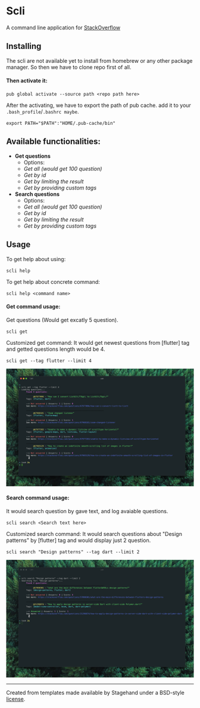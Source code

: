 # Scli
A command line application for [StackOverflow](https://stackoverflow.com)

## Installing
The scli are not available yet to install from homebrew or any other package manager.
So then we have to clone repo first of all.
#### Then activate it:
```console
pub global activate --source path <repo path here>
```
After the activating, we have to export the path of pub cache.
add it to your `.bash_profile`/`.bashrc maybe`.
```
export PATH="$PATH":"HOME/.pub-cache/bin"
```

## Available functionalities:
- **Get questions**
  - Options:
   - *Get all (would get 100 question)*
   - *Get by id*
   - *Get by limiting the result*
   - *Get by providing custom tags*
- **Search questions**
   - Options:
   - *Get all (would get 100 question)*
   - *Get by id*
   - *Get by limiting the result*
   - *Get by providing custom tags*


## Usage
To get help about using:
```console
scli help
```

To get help about concrete command:
```console
scli help <command name> 
```

#### Get command usage:

Get questions (Would get excatly 5 question).
```console
scli get
```
Customized get command:
It would get newest questions from [flutter] tag and getted questions length would be 4.
```console
scli get --tag flutter --limit 4
```
 <img width="1000" src="https://github.com/theiskaa/stackoverflow_cli/blob/develop/assets/get.png" alt="Get command result">

#### Search command usage:
It would search question by gave text, and log avaiable questions.
```console
scli search <Search text here>
```
Customized search command:
It would search questions about "Design patterns" by [flutter] tag and would display just 2 question.
```console
scli search "Design patterns" --tag dart --limit 2
```
<img width="1000" src="https://github.com/theiskaa/stackoverflow_cli/blob/develop/assets/search.png" alt="Get command result">

---

Created from templates made available by Stagehand under a BSD-style
[license](https://github.com/dart-lang/stagehand/blob/master/LICENSE).
